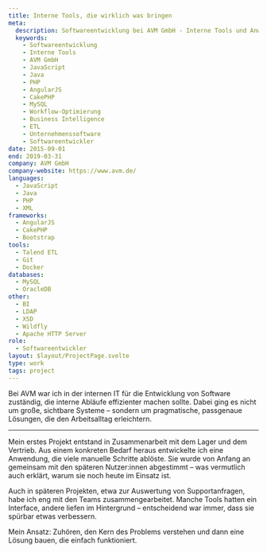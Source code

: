 ```yaml
---
title: Interne Tools, die wirklich was bringen
meta:
  description: Softwareentwicklung bei AVM GmbH - Interne Tools und Anwendungen mit JavaScript, Java, PHP für effizientere Arbeitsabläufe. Erfahrung in Lager-, Vertriebs- und Support-Systemen.
  keywords:
    - Softwareentwicklung
    - Interne Tools
    - AVM GmbH
    - JavaScript
    - Java
    - PHP
    - AngularJS
    - CakePHP
    - MySQL
    - Workflow-Optimierung
    - Business Intelligence
    - ETL
    - Unternehmenssoftware
    - Softwareentwickler
date: 2015-09-01
end: 2019-03-31
company: AVM GmbH
company-website: https://www.avm.de/
languages:
  - JavaScript
  - Java
  - PHP
  - XML
frameworks:
  - AngularJS
  - CakePHP
  - Bootstrap
tools:
  - Talend ETL
  - Git
  - Docker
databases:
  - MySQL
  - OracleDB
other:
  - BI
  - LDAP
  - XSD
  - Wildfly
  - Apache HTTP Server
role:
  - Softwareentwickler
layout: $layout/ProjectPage.svelte
type: work
tags: project
---
```


Bei AVM war ich in der internen IT für die Entwicklung von Software zuständig, die interne Abläufe effizienter machen sollte. Dabei ging es nicht um große, sichtbare Systeme – sondern um pragmatische, passgenaue Lösungen, die den Arbeitsalltag erleichtern.

---

Mein erstes Projekt entstand in Zusammenarbeit mit dem Lager und dem Vertrieb. Aus einem konkreten Bedarf heraus entwickelte ich eine Anwendung, die viele manuelle Schritte ablöste. Sie wurde von Anfang an gemeinsam mit den späteren Nutzer:innen abgestimmt – was vermutlich auch erklärt, warum sie noch heute im Einsatz ist.

Auch in späteren Projekten, etwa zur Auswertung von Supportanfragen, habe ich eng mit den Teams zusammengearbeitet. Manche Tools hatten ein Interface, andere liefen im Hintergrund – entscheidend war immer, dass sie spürbar etwas verbessern.

Mein Ansatz: Zuhören, den Kern des Problems verstehen und dann eine Lösung bauen, die einfach funktioniert.
